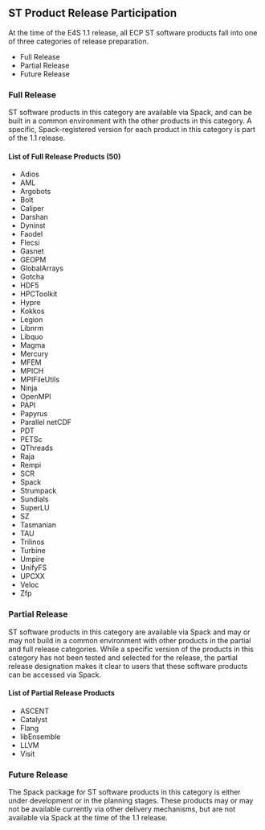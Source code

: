 ## ST Product Release Participation

At the time of the E4S 1.1 release, all ECP ST software products fall into one of three categories of release preparation.

- Full Release
- Partial Release
- Future Release

### Full Release

ST software products in this category are available via Spack, and can be built in a common environment with the other products in this category. A specific, Spack-registered version for each product in this category is part of the 1.1 release.

#### List of Full Release Products (50)

- Adios
- AML
- Argobots
- Bolt
- Caliper
- Darshan
- Dyninst
- Faodel
- Flecsi
- Gasnet
- GEOPM
- GlobalArrays
- Gotcha
- HDF5
- HPCToolkit
- Hypre
- Kokkos
- Legion
- Libnrm
- Libquo
- Magma
- Mercury
- MFEM
- MPICH
- MPIFileUtils
- Ninja
- OpenMPI
- PAPI
- Papyrus
- Parallel netCDF
- PDT
- PETSc
- QThreads
- Raja
- Rempi
- SCR
- Spack
- Strumpack
- Sundials
- SuperLU
- SZ
- Tasmanian
- TAU
- Trilinos
- Turbine
- Umpire
- UnifyFS
- UPCXX
- Veloc
- Zfp

### Partial Release

ST software products in this category are available via Spack and may or may not build in a common environment with other products in the partial and full release categories. While a specific version of the products in this category has not been tested and selected for the release, the partial release designation makes it clear to users that these software products can be accessed via Spack.

#### List of Partial Release Products

- ASCENT
- Catalyst
- Flang
- libEnsemble
- LLVM
- Visit

### Future Release

The Spack package for ST software products in this category is either under development or in the planning stages. These products may or may not be available currently via other delivery mechanisms, but are not available via Spack at the time of the 1.1 release.
